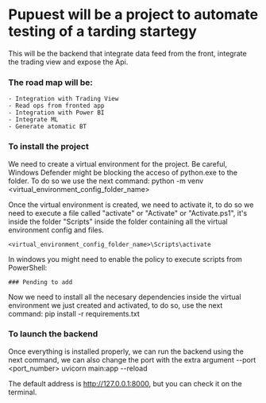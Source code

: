 # Pupuest will be a project to automate testing of a tarding startegy

This will be the backend that integrate data feed from the front, integrate the trading view and expose the Api.

### The road map will be:

    - Integration with Trading View
    - Read ops from fronted app
    - Integration with Power BI
    - Integrate ML 
    - Generate atomatic BT

### To install the project
We need to create a virtual environment for the project. Be careful, Windows Defender might be blocking the acceso of python.exe to the folder. To do so we use the next command:
    python -m venv <virtual_environment_config_folder_name>

Once the virtual environment is created, we need to activate it, to do so we need to execute a file called "activate" or "Activate" or "Activate.ps1", it's inside the folder "Scripts" inside the folder containing all the virtual environment config and files.
    
    <virtual_environment_config_folder_name>\Scripts\activate

In windows you might need to enable the policy to execute scripts from PowerShell:

    ### Pending to add

Now we need to install all the necesary dependencies inside the virtual environment we just created and activated, to do so, use the next command:
    pip install -r requirements.txt

### To launch the backend
Once everything is installed properly, we can run the backend using the next command, we can also change the port with the extra argument --port <port_number>
    uvicorn main:app --reload

The default address is http://127.0.0.1:8000, but you can check it on the terminal.